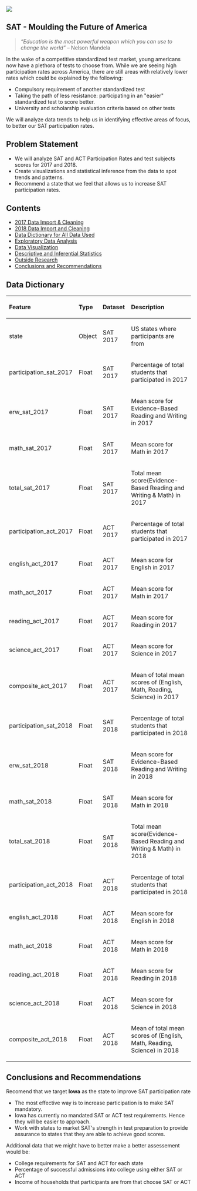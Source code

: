 ![](http://upl.stack.com/wp-content/uploads/2013/02/ACT-and-SAT-629x421.jpg)
## SAT - Moulding the Future of America
>_“Education is the most powerful weapon which you can use to change the world”_ – Nelson Mandela

In the wake of a competitive standardized test market, young americans now have a plethora of tests to choose from. While we are seeing high participation rates across America, there are still areas with relatively lower rates which could be explained by the following:
* Compulsory requirement of another standardized test 
* Taking the path of less resistance: participating in an "easier" standardized test to score better.
* University and scholarship evaluation criteria based on other tests

We will analyze data trends to help us in identifying effective areas of focus, to better our SAT participation rates. 


## Problem Statement
* We will analyze SAT and ACT Participation Rates and test subjects scores for 2017 and 2018.
* Create visualizations and statistical inference from the data to spot trends and patterns.
* Recommend a state that we feel that allows us to increase SAT participation rates.

## Contents

- [2017 Data Import & Cleaning](#2017-Data-Import-and-Cleaning)
- [2018 Data Import and Cleaning](#2018-Data-Import-and-Cleaning)
- [Data Dictionary for All Data Used](#Data-Dictionary)
- [Exploratory Data Analysis](#Exploratory-Data-Analysis)
- [Data Visualization](#Data-Visualization)
- [Descriptive and Inferential Statistics](#Descriptive-and-Inferential-Statistics)
- [Outside Research](#Outside-Research)
- [Conclusions and Recommendations](#Conclusions-and-Recommendations)

## Data Dictionary

|<p style='text-align: left;'> Feature </p> |<p style='text-align: left;'> Type </p> |<p style='text-align: left;'> Dataset </p> | <p style='text-align: left;'> Description </p> |
|---|---|---|---|
|<p style='text-align: left;'> state </p> | Object  | SAT 2017 |<p style='text-align: left;'> US states where participants are from </p> |
|<p style='text-align: left;'> participation_sat_2017 </p>| Float  | SAT 2017 |<p style='text-align: left;'> Percentage of total students that participated in 2017 </p>  |
|<p style='text-align: left;'> erw_sat_2017 </p> | Float  | SAT 2017 |<p style='text-align: left;'> Mean score for Evidence-Based Reading and Writing in 2017 </p> |
|<p style='text-align: left;'> math_sat_2017 </p> | Float  | SAT 2017  |<p style='text-align: left;'> Mean score for Math in 2017 </p> |
|<p style='text-align: left;'> total_sat_2017 </p> | Float  | SAT 2017  |<p style='text-align: left;'> Total mean score(Evidence-Based Reading and Writing & Math) in 2017 </p> |
|<p style='text-align: left;'> participation_act_2017 </p> | Float  | ACT 2017  |<p style='text-align: left;'> Percentage of total students that participated in 2017 </p> |
|<p style='text-align: left;'> english_act_2017 </p> | Float  | ACT 2017  |<p style='text-align: left;'> Mean score for English in 2017 </p> |
|<p style='text-align: left;'> math_act_2017 </p> | Float  | ACT 2017  |<p style='text-align: left;'> Mean score for Math in 2017 </p> |
|<p style='text-align: left;'> reading_act_2017 </p> | Float  | ACT 2017  |<p style='text-align: left;'> Mean score for Reading in 2017 </p> |
|<p style='text-align: left;'> science_act_2017 </p> | Float  | ACT 2017  |<p style='text-align: left;'> Mean score for Science in 2017 </p> |
|<p style='text-align: left;'> composite_act_2017 </p> | Float  | ACT 2017  |<p style='text-align: left;'> Mean of total mean scores of (English, Math, Reading, Science) in 2017 </p> |
|<p style='text-align: left;'> participation_sat_2018 </p>| Float  | SAT 2018 |<p style='text-align: left;'> Percentage of total students that participated in 2018 </p>  |
|<p style='text-align: left;'> erw_sat_2018 </p> | Float  | SAT 2018 |<p style='text-align: left;'> Mean score for Evidence-Based Reading and Writing in 2018 </p> |
|<p style='text-align: left;'> math_sat_2018 </p> | Float  | SAT 2018  |<p style='text-align: left;'> Mean score for Math in 2018 </p> |
|<p style='text-align: left;'> total_sat_2018 </p> | Float  | SAT 2018  |<p style='text-align: left;'> Total mean score(Evidence-Based Reading and Writing & Math) in 2018 </p> |
|<p style='text-align: left;'> participation_act_2018 </p> | Float  | ACT 2018  |<p style='text-align: left;'> Percentage of total students that participated in 2018 </p> |
|<p style='text-align: left;'> english_act_2018 </p> | Float  | ACT 2018  |<p style='text-align: left;'> Mean score for English in 2018 </p> |
|<p style='text-align: left;'> math_act_2018 </p> | Float  | ACT 2018  |<p style='text-align: left;'> Mean score for Math in 2018 </p> |
|<p style='text-align: left;'> reading_act_2018 </p> | Float  | ACT 2018  |<p style='text-align: left;'> Mean score for Reading in 2018 </p> |
|<p style='text-align: left;'> science_act_2018 </p> | Float  | ACT 2018  |<p style='text-align: left;'> Mean score for Science in 2018 </p> |
|<p style='text-align: left;'> composite_act_2018 </p> | Float  | ACT 2018  |<p style='text-align: left;'> Mean of total mean scores of (English, Math, Reading, Science) in 2018 </p> |


## Conclusions and Recommendations

Recomend that we target **Iowa** as the state to improve SAT participation rate
* The most effective way is to increase participation is to make SAT mandatory.
* Iowa has currently no mandated SAT or ACT test requirements. Hence they will be easier to approach.
* Work with states to market SAT's strength in test preparation to provide assurance to states that they are able to achieve good scores. 


Additional data that we might have to better make a better assessement would be:
* College requirements for SAT and ACT for each state
* Percentage of successful admissions into college using either SAT or ACT
* Income of households that participants are from that choose SAT or ACT